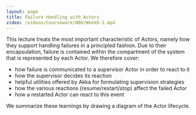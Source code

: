```yaml
---
layout: page
title: Failure Handling with Actors
video: /videos/Courseware/W06/Week6-1.mp4
---
```


This lecture treats the most important characteristic of Actors, namely how they support handling failures in a principled fashion. Due to their encapsulation, failure is contained within the compartment of the system that is represented by each Actor. We therefore cover:

* how failure is communicated to a supervisor Actor in order to react to it
* how the supervisor decides its reaction
* helpful utilities offered by Akka for formulating supervision strategies
* how the various reactions (resume/restart/stop) affect the failed Actor
* how a restarted Actor can react to this event

We summarize these learnings by drawing a diagram of the Actor lifecycle.
